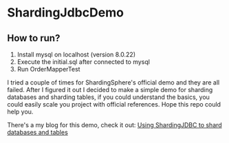 # ShardingJdbcDemo

How to run?
---
1. Install mysql on localhost (version 8.0.22)
2. Execute the initial.sql after connected to mysql
3. Run OrderMapperTest

I tried a couple of times for ShardingSphere's official demo and they are all failed. After I figured it out I decided to make a simple demo for sharding databases and sharding tables,
if you could understand the basics, you could easily scale you project with official references. Hope this repo could help you.

There's a my blog for this demo, check it out: [Using ShardingJDBC to shard databases and tables](https://juejin.cn/post/6914548506678001672)
